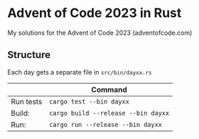 # Advent of Code 2023 in Rust

My solutions for the Advent of Code 2023 (adventofcode.com)

## Structure
Each day gets a separate file in `src/bin/dayxx.rs`

|           | Command                             |
|-----------|-------------------------------------|
| Run tests | `cargo test --bin dayxx`            |
| Build:    | `cargo build --release --bin dayxx` |
| Run:      | `cargo run --release --bin dayxx`   |